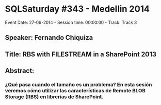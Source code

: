# SQLSaturday #343 - Medellin 2014
Event Date: 27-09-2014 - Session time: 00:00:00 - Track: Track 3
## Speaker: Fernando Chiquiza
## Title: RBS with FILESTREAM in a SharePoint 2013
## Abstract:
### ¿Qué pasa cuando el tamaño es un problema? En esta sesión veremos cómo utilizar las características de Remote BLOB Storage (RBS) en librerías de SharePoint.
